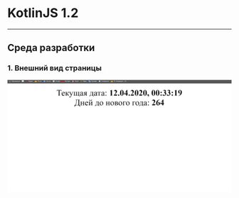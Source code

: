 # KotlinJS 1.2
---
Среда разработки
-----------------------------------

### 1. Внешний вид страницы
![1](./screenshots/1.png)